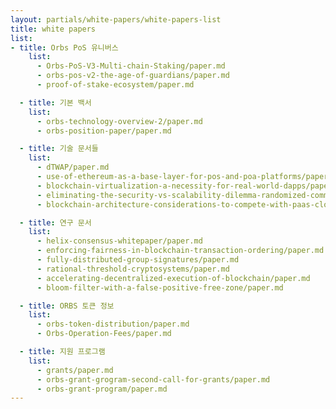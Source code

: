 ```yaml
---
layout: partials/white-papers/white-papers-list
title: white papers
list:
- title: Orbs PoS 유니버스
    list:
      - Orbs-PoS-V3-Multi-chain-Staking/paper.md
      - orbs-pos-v2-the-age-of-guardians/paper.md
      - proof-of-stake-ecosystem/paper.md

  - title: 기본 백서
    list:
      - orbs-technology-overview-2/paper.md
      - orbs-position-paper/paper.md

  - title: 기술 문서들
    list:
      - dTWAP/paper.md
      - use-of-ethereum-as-a-base-layer-for-pos-and-poa-platforms/paper.md
      - blockchain-virtualization-a-necessity-for-real-world-dapps/paper.md
      - eliminating-the-security-vs-scalability-dilemma-randomized-committee-consensus-protocols/paper.md
      - blockchain-architecture-considerations-to-compete-with-paas-cloud-services/paper.md

  - title: 연구 문서
    list:
      - helix-consensus-whitepaper/paper.md
      - enforcing-fairness-in-blockchain-transaction-ordering/paper.md
      - fully-distributed-group-signatures/paper.md
      - rational-threshold-cryptosystems/paper.md
      - accelerating-decentralized-execution-of-blockchain/paper.md
      - bloom-filter-with-a-false-positive-free-zone/paper.md

  - title: ORBS 토큰 정보
    list:
      - orbs-token-distribution/paper.md
      - Orbs-Operation-Fees/paper.md

  - title: 지원 프로그램
    list:
      - grants/paper.md
      - orbs-grant-grogram-second-call-for-grants/paper.md
      - orbs-grant-program/paper.md
---
```


